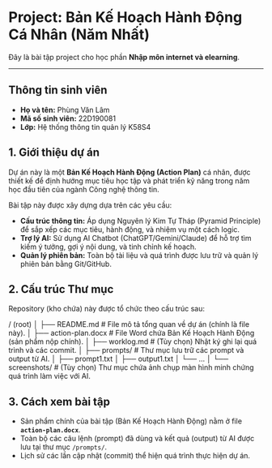 # Project: Bản Kế Hoạch Hành Động Cá Nhân (Năm Nhất)

Đây là bài tập project cho học phần **Nhập môn internet và elearning**.

---

## Thông tin sinh viên

* **Họ và tên:** Phùng Văn Lâm
* **Mã số sinh viên:** 22D190081
* **Lớp:** Hệ thống thông tin quản lý K58S4

## 1. Giới thiệu dự án

Dự án này là một **Bản Kế Hoạch Hành Động (Action Plan)** cá nhân, được thiết kế để định hướng mục tiêu học tập và phát triển kỹ năng trong năm học đầu tiên của ngành Công nghệ thông tin.

Bài tập này được xây dựng dựa trên các yêu cầu:
* **Cấu trúc thông tin:** Áp dụng Nguyên lý Kim Tự Tháp (Pyramid Principle) để sắp xếp các mục tiêu, hành động, và nhiệm vụ một cách logic.
* **Trợ lý AI:** Sử dụng AI Chatbot (ChatGPT/Gemini/Claude) để hỗ trợ tìm kiếm ý tưởng, gợi ý nội dung, và tinh chỉnh kế hoạch.
* **Quản lý phiên bản:** Toàn bộ tài liệu và quá trình được lưu trữ và quản lý phiên bản bằng Git/GitHub.

## 2. Cấu trúc Thư mục

Repository (kho chứa) này được tổ chức theo cấu trúc sau:

/ (root) │ ├── README.md # File mô tả tổng quan về dự án (chính là file này). │ ├── action-plan.docx # File Word chứa Bản Kế Hoạch Hành Động (sản phẩm nộp chính). │ ├── worklog.md # (Tùy chọn) Nhật ký ghi lại quá trình và các commit. │ ├── prompts/ # Thư mục lưu trữ các prompt và output từ AI. │ ├── prompt1.txt │ ├── output1.txt │ └── ... │ └── screenshots/ # (Tùy chọn) Thư mục chứa ảnh chụp màn hình minh chứng quá trình làm việc với AI.

## 3. Cách xem bài tập

* Sản phẩm chính của bài tập (Bản Kế Hoạch Hành Động) nằm ở file **`action-plan.docx`**.
* Toàn bộ các câu lệnh (prompt) đã dùng và kết quả (output) từ AI được lưu tại thư mục `/prompts/`.
* Lịch sử các lần cập nhật (commit) thể hiện quá trình thực hiện dự án.
